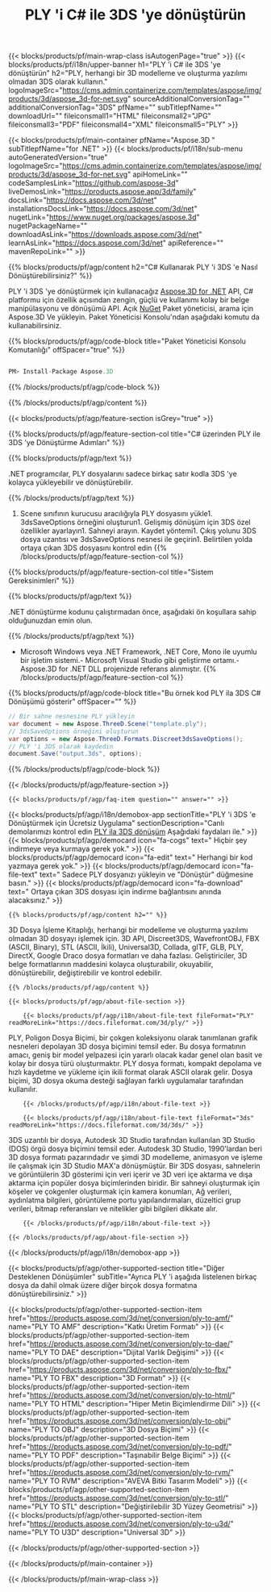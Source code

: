 ﻿---
title: PLY 'i C# ile 3DS 'ye dönüştürün 
weight: 2270
url: /tr/net/conversion/ply-to-3ds/ 
description: PLY ila 3DS C# dönüşümü için örnek kod. .NET, Asp.NET veya herhangi bir .NET tabanlı uygulamada 3DS dönüşümüne kadar toplu PLY dosyaları için API örnek kodu kullanın.
---
{{< blocks/products/pf/main-wrap-class isAutogenPage="true" >}}
{{< blocks/products/pf/i18n/upper-banner h1="PLY \'i C# ile 3DS \'ye dönüştürün" h2="PLY, herhangi bir 3D modelleme ve oluşturma yazılımı olmadan 3DS olarak kullanın." logoImageSrc="https://cms.admin.containerize.com/templates/aspose/img/products/3d/aspose_3d-for-net.svg" sourceAdditionalConversionTag="" additionalConversionTag="3DS" pfName="" subTitlepfName="" downloadUrl="" fileiconsmall1="HTML" fileiconsmall2="JPG" fileiconsmall3="PDF" fileiconsmall4="XML" fileiconsmall5="PLY" >}}

{{< blocks/products/pf/main-container pfName="Aspose.3D " subTitlepfName="for .NET" >}}
{{< blocks/products/pf/i18n/sub-menu autoGeneratedVersion="true" logoImageSrc="https://cms.admin.containerize.com/templates/aspose/img/products/3d/aspose_3d-for-net.svg" apiHomeLink="" codeSamplesLink="https://github.com/aspose-3d" liveDemosLink="https://products.aspose.app/3d/family" docsLink="https://docs.aspose.com/3d/net" installationsDocsLink="https://docs.aspose.com/3d/net" nugetLink="https://www.nuget.org/packages/aspose.3d" nugetPackageName="" downloadAsLink="https://downloads.aspose.com/3d/net" learnAsLink="https://docs.aspose.com/3d/net" apiReference="" mavenRepoLink="" >}}

{{% blocks/products/pf/agp/content h2="C# Kullanarak PLY \'i 3DS \'e Nasıl Dönüştürebilirsiniz?" %}}

 PLY 'i 3DS 'ye dönüştürmek için kullanacağız
 [Aspose.3D for .NET](https://products.aspose.com/3d/net) 
 API, C# platformu için özellik açısından zengin, güçlü ve kullanımı kolay bir belge manipülasyonu ve dönüşümü API. Açık
 [NuGet](https://www.nuget.org/packages/aspose.3d) 
 Paket yöneticisi, arama için
 Aspose.3D 
 Ve yükleyin. Paket Yöneticisi Konsolu'ndan aşağıdaki komutu da kullanabilirsiniz.

{{% blocks/products/pf/agp/code-block title="Paket Yöneticisi Konsolu Komutanlığı" offSpacer="true" %}}

```cs

PM> Install-Package Aspose.3D


```

{{% /blocks/products/pf/agp/code-block %}}

{{% /blocks/products/pf/agp/content %}}

{{< blocks/products/pf/agp/feature-section isGrey="true" >}}

{{% blocks/products/pf/agp/feature-section-col title="C# üzerinden PLY ile 3DS \'ye Dönüştürme Adımları" %}}

{{% blocks/products/pf/agp/text %}}

 .NET programcılar, PLY dosyalarını sadece birkaç satır kodla 3DS 'ye kolayca yükleyebilir ve dönüştürebilir.

{{% /blocks/products/pf/agp/text %}}

1. Scene sınıfının kurucusu aracılığıyla PLY dosyasını yükle1. 3dsSaveOptions örneğini oluşturun1. Gelişmiş dönüşüm için 3DS özel özellikler ayarlayın1. Sahneyi arayın. Kaydet yöntemi1. Çıkış yolunu 3DS dosya uzantısı ve 3dsSaveOptions nesnesi ile geçirin1. Belirtilen yolda ortaya çıkan 3DS dosyasını kontrol edin
{{% /blocks/products/pf/agp/feature-section-col %}}

{{% blocks/products/pf/agp/feature-section-col title="Sistem Gereksinimleri" %}}

{{% blocks/products/pf/agp/text %}}

 .NET dönüştürme kodunu çalıştırmadan önce, aşağıdaki ön koşullara sahip olduğunuzdan emin olun.

{{% /blocks/products/pf/agp/text %}}

- Microsoft Windows veya .NET Framework, .NET Core, Mono ile uyumlu bir işletim sistemi.- Microsoft Visual Studio gibi geliştirme ortamı.- Aspose.3D for .NET DLL projenizde referans alınmıştır.
{{% /blocks/products/pf/agp/feature-section-col %}}

{{% blocks/products/pf/agp/code-block title="Bu örnek kod PLY ila 3DS C# Dönüşümü gösterir" offSpacer="" %}}

```cs
// Bir sahne nesnesine PLY yükleyin 
var document = new Aspose.ThreeD.Scene("template.ply");
// 3dsSaveOptions örneğini oluşturun 
var options = new Aspose.ThreeD.Formats.Discreet3dsSaveOptions();
// PLY 'i 3DS olarak kaydedin 
document.Save("output.3ds", options); 


```

{{% /blocks/products/pf/agp/code-block %}}

{{< /blocks/products/pf/agp/feature-section >}}

    {{< blocks/products/pf/agp/faq-item question="" answer="" >}}
 

<!-- aboutfile Starts -->

{{< blocks/products/pf/agp/i18n/demobox-app sectionTitle="PLY \'i 3DS \'e Dönüştürmek için Ücretsiz Uygulama" sectionDescription="Canlı demolarımızı kontrol edin [PLY ila 3DS dönüşüm](https://products.aspose.app/3d/conversion/ply-to-3ds) Aşağıdaki faydaları ile." >}}
        {{< blocks/products/pf/agp/democard icon="fa-cogs" text=" Hiçbir şey indirmeye veya kurmaya gerek yok." >}}
        {{< blocks/products/pf/agp/democard icon="fa-edit" text=" Herhangi bir kod yazmaya gerek yok." >}}
        {{< blocks/products/pf/agp/democard icon="fa-file-text" text=" Sadece PLY dosyanızı yükleyin ve \"Dönüştür\" düğmesine basın." >}}
        {{< blocks/products/pf/agp/democard icon="fa-download" text=" Ortaya çıkan 3DS dosyası için indirme bağlantısını anında alacaksınız." >}}

    {{% blocks/products/pf/agp/content h2="" %}}

 3D Dosya İşleme Kitaplığı, herhangi bir modelleme ve oluşturma yazılımı olmadan 3D dosyayı işlemek için. 3D API, Discreet3DS, WavefrontOBJ, FBX (ASCII, Binary), STL (ASCII, İkili), Universal3D, Collada, glTF, GLB, PLY, DirectX, Google Draco dosya formatları ve daha fazlası. Geliştiriciler, 3D belge formatlarının maddesini kolayca oluşturabilir, okuyabilir, dönüştürebilir, değiştirebilir ve kontrol edebilir.



    {{% /blocks/products/pf/agp/content %}}

    {{< blocks/products/pf/agp/about-file-section >}}

        {{< blocks/products/pf/agp/i18n/about-file-text fileFormat="PLY" readMoreLink="https://docs.fileformat.com/3d/ply/" >}}
PLY, Poligon Dosya Biçimi, bir çokgen koleksiyonu olarak tanımlanan grafik nesneleri depolayan 3D dosya biçimini temsil eder. Bu dosya formatının amacı, geniş bir model yelpazesi için yararlı olacak kadar genel olan basit ve kolay bir dosya türü oluşturmaktır. PLY dosya formatı, kompakt depolama ve hızlı kaydetme ve yükleme için ikili format olarak ASCII olarak gelir. Dosya biçimi, 3D dosya okuma desteği sağlayan farklı uygulamalar tarafından kullanılır.

        {{< /blocks/products/pf/agp/i18n/about-file-text >}}

        {{< blocks/products/pf/agp/i18n/about-file-text fileFormat="3ds" readMoreLink="https://docs.fileformat.com/3d/3ds/" >}}
3DS uzantılı bir dosya, Autodesk 3D Studio tarafından kullanılan 3D Studio (DOS) örgü dosya biçimini temsil eder. Autodesk 3D Studio, 1990'lardan beri 3D dosya formatı pazarındadır ve şimdi 3D modelleme, animasyon ve işleme ile çalışmak için 3D Studio MAX'a dönüşmüştür. Bir 3DS dosyası, sahnelerin ve görüntülerin 3D gösterimi için veri içerir ve 3D veri içe aktarma ve dışa aktarma için popüler dosya biçimlerinden biridir. Bir sahneyi oluşturmak için köşeler ve çokgenler oluşturmak için kamera konumları, Ağ verileri, aydınlatma bilgileri, görüntüleme portu yapılandırmaları, düzeltici grup verileri, bitmap referansları ve nitelikler gibi bilgileri dikkate alır.

        {{< /blocks/products/pf/agp/i18n/about-file-text >}}

    {{< /blocks/products/pf/agp/about-file-section >}}

{{< /blocks/products/pf/agp/i18n/demobox-app >}}

<!-- aboutfile Ends -->

{{< blocks/products/pf/agp/other-supported-section title="Diğer Desteklenen Dönüşümler" subTitle="Ayrıca PLY \'i aşağıda listelenen birkaç dosya da dahil olmak üzere diğer birçok dosya formatına dönüştürebilirsiniz." >}}

{{< blocks/products/pf/agp/other-supported-section-item href="https://products.aspose.com/3d/net/conversion/ply-to-amf/" name="PLY TO AMF" description="Katkı Üretim Formatı" >}}
{{< blocks/products/pf/agp/other-supported-section-item href="https://products.aspose.com/3d/net/conversion/ply-to-dae/" name="PLY TO DAE" description="Dijital Varlık Değişimi" >}}
{{< blocks/products/pf/agp/other-supported-section-item href="https://products.aspose.com/3d/net/conversion/ply-to-fbx/" name="PLY TO FBX" description="3D Formatı" >}}
{{< blocks/products/pf/agp/other-supported-section-item href="https://products.aspose.com/3d/net/conversion/ply-to-html/" name="PLY TO HTML" description="Hiper Metin Biçimlendirme Dili" >}}
{{< blocks/products/pf/agp/other-supported-section-item href="https://products.aspose.com/3d/net/conversion/ply-to-obj/" name="PLY TO OBJ" description="3D Dosya Biçimi" >}}
{{< blocks/products/pf/agp/other-supported-section-item href="https://products.aspose.com/3d/net/conversion/ply-to-pdf/" name="PLY TO PDF" description="Taşınabilir Belge Biçimi" >}}
{{< blocks/products/pf/agp/other-supported-section-item href="https://products.aspose.com/3d/net/conversion/ply-to-rvm/" name="PLY TO RVM" description="AVEVA Bitki Tasarım Modeli" >}}
{{< blocks/products/pf/agp/other-supported-section-item href="https://products.aspose.com/3d/net/conversion/ply-to-stl/" name="PLY TO STL" description="Değiştirilebilir 3D Yüzey Geometrisi" >}}
{{< blocks/products/pf/agp/other-supported-section-item href="https://products.aspose.com/3d/net/conversion/ply-to-u3d/" name="PLY TO U3D" description="Universal 3D" >}}

{{< /blocks/products/pf/agp/other-supported-section >}}

{{< /blocks/products/pf/main-container >}}
    
{{< /blocks/products/pf/main-wrap-class >}}